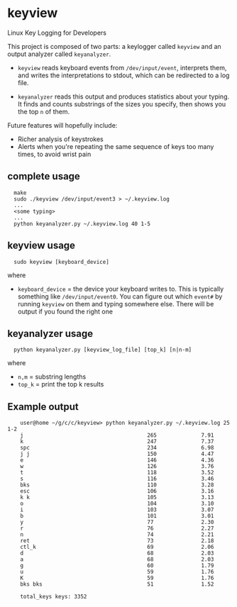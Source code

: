 # keyview
Linux Key Logging for Developers

This project is composed of two parts: a keylogger called `keyview` and an
output analyzer called `keyanalyzer`. 

- `keyview` reads keyboard events from `/dev/input/event`, interprets them,
  and writes the interpretations to stdout, which can be redirected to a log
  file.

- `keyanalyzer` reads this output and produces statistics about your typing.
  It finds and counts substrings of the sizes you specify, then shows you the
  top `n` of them.

Future features will hopefully include:
- Richer analysis of keystrokes
- Alerts when you're repeating the same sequence of keys too many times, to
  avoid wrist pain

## complete usage
```
  make
  sudo ./keyview /dev/input/event3 > ~/.keyview.log
  ...
  <some typing>
  ...
  python keyanalyzer.py ~/.keyview.log 40 1-5
```

## keyview usage
```
  sudo keyview [keyboard_device]
```

where
- `keyboard_device` = the device your keyboard writes to. This is typically
  something like `/dev/input/event0`. You can figure out which `event#` by
  running `keyview` on them and typing somewhere else. There will be output if
  you found the right one
  

## keyanalyzer usage
```
  python keyanalyzer.py [keyview_log_file] [top_k] [n|n-m]
```

where 
- `n,m`   = substring lengths
- `top_k` = print the top k results


## Example output
```
	user@home ~/g/c/c/keyview> python keyanalyzer.py ~/.keyview.log 25 1-2
	j                                       265              7.91
	k                                       247              7.37
	spc                                     234              6.98
	j j                                     150              4.47
	e                                       146              4.36
	w                                       126              3.76
	t                                       118              3.52
	s                                       116              3.46
	bks                                     110              3.28
	esc                                     106              3.16
	k k                                     105              3.13
	o                                       104              3.10
	i                                       103              3.07
	b                                       101              3.01
	y                                       77               2.30
	r                                       76               2.27
	n                                       74               2.21
	ret                                     73               2.18
	ctl_k                                   69               2.06
	d                                       68               2.03
	a                                       68               2.03
	g                                       60               1.79
	u                                       59               1.76
	K                                       59               1.76
	bks bks                                 51               1.52

	total_keys keys: 3352
```
